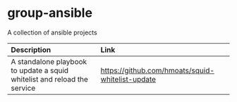 # group-ansible

A collection of ansible projects

Description | Link
:------------ | :-------
A standalone playbook to update a squid whitelist and reload the service | https://github.com/hmoats/squid-whitelist-update
